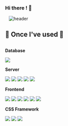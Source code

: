 ### Hi there !  👋


  
![header](https://capsule-render.vercel.app/api?type=waving&text=Kim-Geonwoo%20(!ㅁ!)%20|&desc=Github%20Page%20&descAlign=89.8&descAlignY=84&descSize=24&fontAlign=72&fontSize=48&&&fontColor=f2f2ff&descColor=6b7280)



## 🔨 Once I've used 🔨
<div style="display:flex; flex-direction:column; align-items:flex-start;">
    <!-- Database -->
    <p><strong>Database</strong></p>
    <div>
        <img src="https://img.shields.io/badge/firebase-FFCA28?style=for-the-badge&logo=firebase&logoColor=white">
    </div>
    <!-- Server -->
    <p><strong>Server</strong></p>
    <div>
        <img src="https://img.shields.io/badge/Amazon AWS-232F3E?style=for-the-badge&logo=amazon aws&logoColor=white">
      <img src="https://img.shields.io/badge/Oracle Cloud-F80000?style=for-the-badge&logo=oracle&logoColor=white">
        <img src="https://img.shields.io/badge/Azure-0078D4?style=for-the-badge&logo=microsoftazure&logoColor=black"> 
        <img src="https://img.shields.io/badge/CloudFlare Pages-F38020?style=for-the-badge&logo=cloudflarepages&logoColor=black">
      <img src="https://img.shields.io/badge/Vercel-000000?style=for-the-badge&logo=vercel">
    </div>
    <!-- Frontend -->
    <p><strong>Frontend</strong></p>
    <div>
        <img src="https://img.shields.io/badge/html5-E34F26?style=for-the-badge&logo=html5&logoColor=black"> 
        <img src="https://img.shields.io/badge/css-1572B6?style=for-the-badge&logo=css3&logoColor=black"> 
        <img src="https://img.shields.io/badge/javascript-F7DF1E?style=for-the-badge&logo=javascript&logoColor=black"> 
        <img src="https://img.shields.io/badge/Next Js-000000?style=for-the-badge&logo=nextdotjs">
        <img src="https://img.shields.io/badge/Nuxt Js-00DC82?style=for-the-badge&logo=nuxtdotjs&logoColor=black">
        <img src="https://img.shields.io/badge/React-61DAFB?style=for-the-badge&logo=react&logoColor=black">
    </div>
    <!-- CSS Framework -->
  <p><strong>CSS Framework</strong></p>
    <div>
      <img src="https://img.shields.io/badge/Tailwind CSS-06B6D4?style=for-the-badge&logo=tailwindcss&logoColor=white">
      <img src="https://img.shields.io/badge/Chakra UI-319795?style=for-the-badge&logo=chakraui&logoColor=white">
      <img src="https://img.shields.io/badge/Headless UI-66E3FF?style=for-the-badge&logo=headlessui&logoColor=white">
    </div>
    <!-- Others -->

</div><br>
</div>

